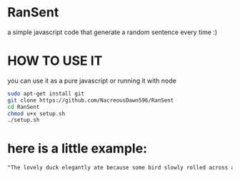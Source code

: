 # RanSent
a simple javascript code that generate a random sentence every time :)

# HOW TO USE IT

you can use it as a pure javascript or running it with node 

```sh
sudo apt-get install git 
git clone https://github.com/NacreousDawn596/RanSent
cd RanSent
chmod u+x setup.sh
./setup.sh
```
# here is a little example:

```md
"The lovely duck elegantly ate because some bird slowly rolled across a beautiful fish which, became a lovely, cold hamster."
```
